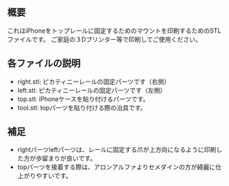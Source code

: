 ## 概要
これはiPhoneをトップレールに固定するためのマウントを印刷するためのSTLファイルです。
ご家庭の３Dプリンター等で印刷してご使用ください。

## 各ファイルの説明
- right.stl: ピカティニーレールの固定パーツです（右側）
- left.stl: ピカティニーレールの固定パーツです（左側）
- top.stl: iPhoneケースを貼り付けるパーツです。
- tool.stl: topパーツを貼り付ける際の治具です。

## 補足
- rightパーツleftパーツは、レールに固定する爪が上方向になるように印刷した方が歩留まりが良いです。
- topパーツを接着する際は、アロンアルファよりセメダインの方が綺麗に仕上がりやすいです。